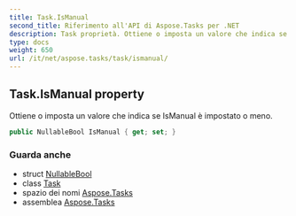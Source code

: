 ```yaml
---
title: Task.IsManual
second_title: Riferimento all'API di Aspose.Tasks per .NET
description: Task proprietà. Ottiene o imposta un valore che indica se IsManual è impostato o meno.
type: docs
weight: 650
url: /it/net/aspose.tasks/task/ismanual/
---
```

## Task.IsManual property

Ottiene o imposta un valore che indica se IsManual è impostato o meno.

```csharp
public NullableBool IsManual { get; set; }
```

### Guarda anche

* struct [NullableBool](../../nullablebool/)
* class [Task](../)
* spazio dei nomi [Aspose.Tasks](../../task/)
* assemblea [Aspose.Tasks](../../../)


